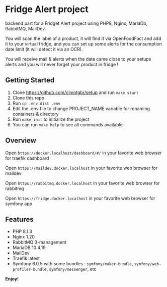 # Fridge Alert project

backend part for a Fridget Alert project using PHP8, Nginx, MariaDb, RabbitMQ, MailDev.

You will scan the label of a product, it will find it via OpenFoodFact and add it to your virtual fridge, and you can set up some alerts for the consumption date limit (it will detect it via an OCR).

You will receive mail & alerts when the date came close to your setups alerts and you will never forget your product in fridge !

## Getting Started

1. Clone https://github.com/clmntgbr/setup and run `make start`
2. Clone this repo
3. Run `cp .env.dist .env`
4. Edit the .env file to change PROJECT_NAME variable for renaming containers & directory
5. Run `make init` to initialize the project
6. You can run `make help` to see all commands available

## Overview

Open `https://docker.localhost/dashboard/#/` in your favorite web browser for traefik dashboard

Open `https://maildev.docker.localhost` in your favorite web browser for maildev

Open `https://rabbitmq.docker.localhost` in your favorite web browser for rabbitmq

Open `https://fridge.docker.localhost` in your favorite web browser for symfony app

## Features

* PHP 8.1.3
* Nginx 1.20
* RabbitMQ 3-management
* MariaDB 10.4.19
* MailDev
* Traefik latest
* Symfony 6.0.5 with some bundles : `symfony/maker-bundle`, `symfony/web-profiler-bundle`, `symfony/messenger`, etc

**Enjoy!**
